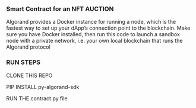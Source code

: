 ### Smart Contract for an NFT AUCTION

Algorand provides a Docker instance for running a node, which is the fastest way to set up your dApp’s connection point to the blockchain. Make sure you have Docker installed, then run this code to launch a sandbox node with a private network, i.e. your own local blockchain that runs the Algorand protocol

###  RUN STEPS

CLONE THIS REPO

PIP INSTALL py-algorand-sdk

RUN THE contract.py file